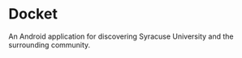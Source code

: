 # Docket

An Android application for discovering Syracuse University and the surrounding community.
